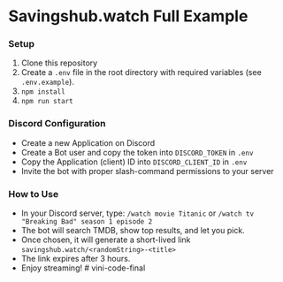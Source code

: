 # Savingshub.watch Full Example

### Setup

1. Clone this repository
2. Create a `.env` file in the root directory with required variables (see `.env.example`).
3. `npm install`
4. `npm run start`

### Discord Configuration

- Create a new Application on Discord
- Create a Bot user and copy the token into `DISCORD_TOKEN` in `.env`
- Copy the Application (client) ID into `DISCORD_CLIENT_ID` in `.env`
- Invite the bot with proper slash-command permissions to your server

### How to Use

- In your Discord server, type:
  `/watch movie Titanic`
  or
  `/watch tv "Breaking Bad" season 1 episode 2`
- The bot will search TMDB, show top results, and let you pick.
- Once chosen, it will generate a short-lived link `savingshub.watch/<randomString>-<title>`
- The link expires after 3 hours.
- Enjoy streaming!
#   v i n i - c o d e - f i n a l  
 